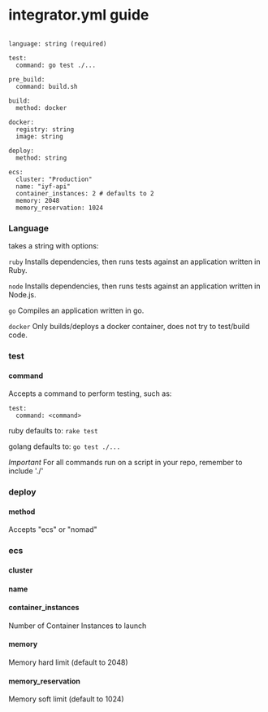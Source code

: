 # integrator.yml guide

```

language: string (required)

test:
  command: go test ./...

pre_build:
  command: build.sh

build:
  method: docker

docker:
  registry: string
  image: string

deploy:
  method: string

ecs:
  cluster: "Production"
  name: "iyf-api"
  container_instances: 2 # defaults to 2
  memory: 2048
  memory_reservation: 1024
```

### Language

takes a string with options:

`ruby`
Installs dependencies, then runs tests against an application written in Ruby.

`node`
Installs dependencies, then runs tests against an application written in Node.js.


`go`
Compiles an application written in go.

`docker`
Only builds/deploys a docker container, does not try to test/build code.

### test

#### command

Accepts a command to perform testing, such as:

```
test:
  command: <command>
```

ruby defaults to: `rake test`

golang defaults to: `go test ./...`

*Important* For all commands run on a script in your repo, remember to include './'

### deploy

#### method

Accepts "ecs" or "nomad"

### ecs

#### cluster
#### name
#### container_instances
Number of Container Instances to launch

#### memory
Memory hard limit (default to 2048)

#### memory_reservation
Memory soft limit (default to 1024)
